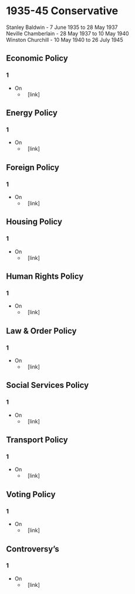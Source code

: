 # 1935-45 Conservative
Stanley Baldwin - 7 June 1935 to 28 May 1937  
Neville Chamberlain - 28 May 1937 to 10 May 1940  
Winston Churchill - 10 May 1940 to 26 July 1945  
## Economic Policy
### 1
- On
    - ` ` [link]
## Energy Policy
### 1
- On
    - ` ` [link]
## Foreign Policy
### 1
- On
    - ` ` [link]
## Housing Policy
### 1
- On
    - ` ` [link]
## Human Rights Policy
### 1
- On
    - ` ` [link]
## Law & Order Policy
### 1
- On
    - ` ` [link]
## Social Services Policy
### 1
- On
    - ` ` [link]
## Transport Policy
### 1
- On
    - ` ` [link]
## Voting Policy
### 1
- On
    - ` ` [link]
## Controversy’s
### 1
- On
    - ` ` [link]